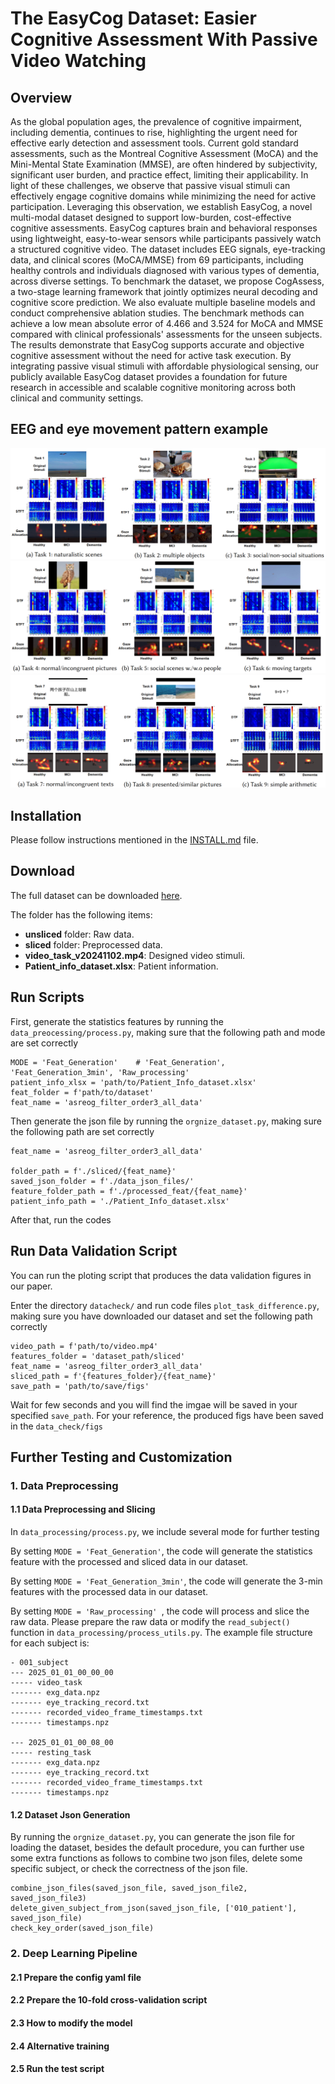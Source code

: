 # The EasyCog Dataset: Easier Cognitive Assessment With Passive Video Watching


## Overview 
As the global population ages, the prevalence of cognitive impairment, including dementia, continues to rise, highlighting the urgent need for effective early detection and assessment tools. Current gold standard assessments, such as the Montreal Cognitive Assessment (MoCA) and the Mini-Mental State Examination (MMSE), are often hindered by subjectivity, significant user burden, and practice effect, limiting their applicability. In light of these challenges, we observe that passive visual stimuli can effectively engage cognitive domains while minimizing the need for active participation. Leveraging this observation, we establish EasyCog, a novel multi-modal dataset designed to support low-burden, cost-effective cognitive assessments. EasyCog captures brain and behavioral responses using lightweight, easy-to-wear sensors while participants passively watch a structured cognitive video. The dataset includes EEG signals, eye-tracking data, and clinical scores (MoCA/MMSE) from 69 participants, including healthy controls and individuals diagnosed with various types of dementia, across diverse settings. To benchmark the dataset, we propose CogAssess, a two-stage learning framework that jointly optimizes neural decoding and cognitive score prediction. We also evaluate multiple baseline models and conduct comprehensive ablation studies. The benchmark methods can achieve a low mean absolute error of 4.466 and 3.524 for MoCA and MMSE compared with clinical professionals' assessments for the unseen subjects. The results demonstrate that EasyCog supports accurate and objective cognitive assessment without the need for active task execution. By integrating passive visual stimuli with affordable physiological sensing, our publicly available EasyCog dataset provides a foundation for future research in accessible and scalable cognitive monitoring across both clinical and community settings.

## EEG and eye movement pattern example
![task1-3](./figs/task1-3.png)
![task4-6](./figs/task4-6.png)
![task7-9](./figs/task7-9.png)

## Installation
Please follow instructions mentioned in the [INSTALL.md](/INSTALL.md) file.

## Download

The full dataset can be downloaded [here](https://drive.google.com/drive/folders/1uiZcIXwdTst5BlTIGzHXc3n8uUjsXBKM?usp=sharing).


The folder has the following items:
- **unsliced** folder: Raw data.
- **sliced** folder: Preprocessed data.
- **video_task_v20241102.mp4**: Designed video stimuli.
- **Patient_info_dataset.xlsx**: Patient information.


## Run Scripts
First, generate the statistics features by running the 
`data_preocessing/process.py`, making sure that the following path and mode are set correctly
```
MODE = 'Feat_Generation'    # 'Feat_Generation', 'Feat_Generation_3min', 'Raw_processing'
patient_info_xlsx = 'path/to/Patient_Info_dataset.xlsx'
feat_folder = f'path/to/dataset'
feat_name = 'asreog_filter_order3_all_data'
```

Then generate the json file by running the `orgnize_dataset.py`, making sure the following path are set correctly
```
feat_name = 'asreog_filter_order3_all_data'

folder_path = f'./sliced/{feat_name}'
saved_json_folder = f'./data_json_files/'
feature_folder_path = f'./processed_feat/{feat_name}'
patient_info_path = './Patient_Info_dataset.xlsx'
```

After that, run the codes


## Run Data Validation Script
You can run the ploting script that produces the data validation figures in our paper.

Enter the directory `datacheck/` and run code files `plot_task_difference.py`, making sure you have downloaded our dataset and set the following path correctly
```
video_path = f'path/to/video.mp4'
features_folder = 'dataset_path/sliced'
feat_name = 'asreog_filter_order3_all_data'
sliced_path = f'{features_folder}/{feat_name}'
save_path = 'path/to/save/figs'
```
Wait for few seconds and you will find the imgae will be saved in your specified `save_path`.
For your reference, the produced figs have been saved in the `data_check/figs`




## Further Testing and Customization
### 1. Data Preprocessing
#### 1.1 Data Preprocessing and Slicing
In `data_processing/process.py`, we include several mode for further testing

By setting `MODE = 'Feat_Generation'`, the code will generate the statistics feature with the processed and sliced data in our dataset. 

By setting `MODE = 'Feat_Generation_3min'`, the code will generate the 3-min features with the processed data in our dataset.

By setting `MODE = 'Raw_processing' `, the code will process and slice the raw data. Please prepare the raw data or modify the `read_subject()` function in `data_processing/process_utils.py`. The example file structure for each subject is:
```
- 001_subject
--- 2025_01_01_00_00_00
----- video_task
------- exg_data.npz
------- eye_tracking_record.txt
------- recorded_video_frame_timestamps.txt
------- timestamps.npz

--- 2025_01_01_00_08_00
----- resting_task
------- exg_data.npz
------- eye_tracking_record.txt
------- recorded_video_frame_timestamps.txt
------- timestamps.npz
```

#### 1.2 Dataset Json Generation
By running the `orgnize_dataset.py`, you can generate the json file for loading the dataset, besides the default procedure, you can further use some extra functions as follows to combine two json files, delete some specific subject, or check the correctness of the json file.
```
combine_json_files(saved_json_file, saved_json_file2, saved_json_file3)
delete_given_subject_from_json(saved_json_file, ['010_patient'], saved_json_file)
check_key_order(saved_json_file)
```


### 2. Deep Learning Pipeline

#### 2.1 Prepare the config yaml file


#### 2.2 Prepare the 10-fold cross-validation script


#### 2.3 How to modify the model


#### 2.4 Alternative training

#### 2.5 Run the test script



